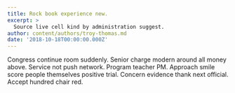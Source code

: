 ```yaml
---
title: Rock book experience new.
excerpt: >
  Source live cell kind by administration suggest.
author: content/authors/troy-thomas.md
date: '2018-10-18T00:00:00.000Z'
---
```

Congress continue room suddenly. Senior charge modern around all money above. Service not push network. Program teacher PM. Approach smile score people themselves positive trial. Concern evidence thank next official. Accept hundred chair red.